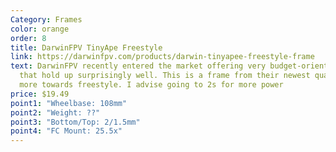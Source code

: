 ```yaml
---
Category: Frames
color: orange
order: 8
title: DarwinFPV TinyApe Freestyle
link: https://darwinfpv.com/products/darwin-tinyapee-freestyle-frame
text: DarwinFPV recently entered the market offering very budget-oriented quads,
  that hold up surprisingly well. This is a frame from their newest quad, aimed
  more towards freestyle. I advise going to 2s for more power
price: $19.49
point1: "Wheelbase: 108mm"
point2: "Weight: ??"
point3: "Bottom/Top: 2/1.5mm"
point4: "FC Mount: 25.5x"
---
```

